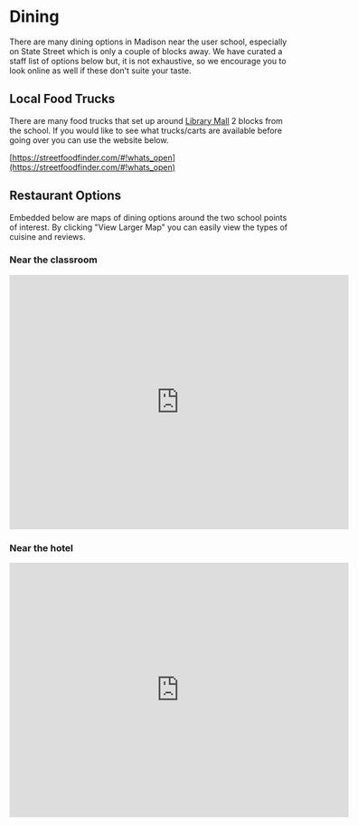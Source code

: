 # Dining

There are many dining options in Madison near the user school, especially on State Street which is only a couple 
of blocks away. We have curated a staff list of options below but, it is not exhaustive, so we encourage you to look 
online as well if these don't suite your taste. 

## Local Food Trucks

There are many food trucks that set up around [Library Mall](https://goo.gl/maps/XyDkbBEb6ffHByYq5) 2 blocks from the school. 
If you would like to see what trucks/carts are available before going over you can use the website below. 

[https://streetfoodfinder.com/#!whats_open](https://streetfoodfinder.com/#!whats_open)

## Restaurant Options

Embedded below are maps of dining options around the two school points of interest. By clicking "View Larger Map" you can easily view the types of cuisine and reviews. 

### Near the classroom

<iframe src="https://www.google.com/maps/embed?pb=!1m16!1m12!1m3!1d3858.9424516182244!2d-89.39796858950768!3d43.07479989623671!2m3!1f0!2f0!3f0!3m2!1i1024!2i768!4f13.1!2m1!1srestaurants!5e0!3m2!1sen!2sus!4v1691096400078!5m2!1sen!2sus" width="600" height="450" style="border:0;" allowfullscreen="" loading="lazy" referrerpolicy="no-referrer-when-downgrade"></iframe>

### Near the hotel

<iframe src="https://www.google.com/maps/embed?pb=!1m16!1m12!1m3!1d5930.736275832687!2d-89.38821408768943!3d43.0745570840174!2m3!1f0!2f0!3f0!3m2!1i1024!2i768!4f13.1!2m1!1srestaurants!5e0!3m2!1sen!2sus!4v1691096556741!5m2!1sen!2sus" width="600" height="450" style="border:0;" allowfullscreen="" loading="lazy" referrerpolicy="no-referrer-when-downgrade"></iframe>
